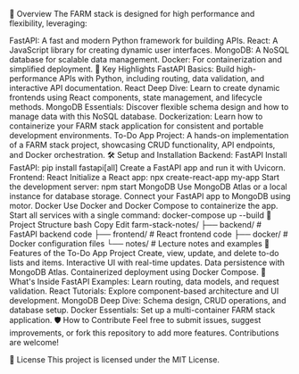 🌟 Overview
The FARM stack is designed for high performance and flexibility, leveraging:

FastAPI: A fast and modern Python framework for building APIs.
React: A JavaScript library for creating dynamic user interfaces.
MongoDB: A NoSQL database for scalable data management.
Docker: For containerization and simplified deployment.
🚀 Key Highlights
FastAPI Basics: Build high-performance APIs with Python, including routing, data validation, and interactive API documentation.
React Deep Dive: Learn to create dynamic frontends using React components, state management, and lifecycle methods.
MongoDB Essentials: Discover flexible schema design and how to manage data with this NoSQL database.
Dockerization: Learn how to containerize your FARM stack application for consistent and portable development environments.
To-Do App Project: A hands-on implementation of a FARM stack project, showcasing CRUD functionality, API endpoints, and Docker orchestration.
🛠️ Setup and Installation
Backend: FastAPI
Install FastAPI: pip install fastapi[all]
Create a FastAPI app and run it with Uvicorn.
Frontend: React
Initialize a React app: npx create-react-app my-app
Start the development server: npm start
MongoDB
Use MongoDB Atlas or a local instance for database storage.
Connect your FastAPI app to MongoDB using motor.
Docker
Use Docker and Docker Compose to containerize the app.
Start all services with a single command: docker-compose up --build
📂 Project Structure
bash
Copy
Edit
farm-stack-notes/
├── backend/        # FastAPI backend code
├── frontend/       # React frontend code
├── docker/         # Docker configuration files
└── notes/          # Lecture notes and examples
🎉 Features of the To-Do App Project
Create, view, update, and delete to-do lists and items.
Interactive UI with real-time updates.
Data persistence with MongoDB Atlas.
Containerized deployment using Docker Compose.
📖 What's Inside
FastAPI Examples: Learn routing, data models, and request validation.
React Tutorials: Explore component-based architecture and UI development.
MongoDB Deep Dive: Schema design, CRUD operations, and database setup.
Docker Essentials: Set up a multi-container FARM stack application.
🛡️ How to Contribute
Feel free to submit issues, suggest improvements, or fork this repository to add more features. Contributions are welcome!

📄 License
This project is licensed under the MIT License.